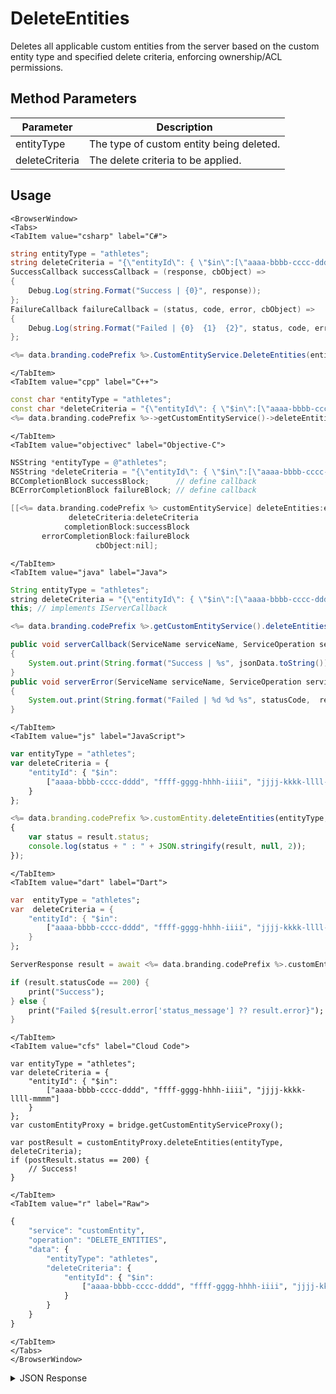 # DeleteEntities

Deletes all applicable custom entities from the server based on the custom entity type and specified delete criteria, enforcing ownership/ACL permissions.

<PartialServop service_name="customEntity" operation_name="DELETE_ENTITIES" />

## Method Parameters
Parameter | Description
--------- | -----------
entityType | The type of custom entity being deleted. 
deleteCriteria | The delete criteria to be applied. 

## Usage

```mdx-code-block
<BrowserWindow>
<Tabs>
<TabItem value="csharp" label="C#">
```

```csharp
string entityType = "athletes";
string deleteCriteria = "{\"entityId\": { \"$in\":[\"aaaa-bbbb-cccc-dddd\", \"ffff-gggg-hhhh-iiii\", \"jjjj-kkkk-llll-mmmm\"]}";
SuccessCallback successCallback = (response, cbObject) =>
{
    Debug.Log(string.Format("Success | {0}", response));
};
FailureCallback failureCallback = (status, code, error, cbObject) =>
{
    Debug.Log(string.Format("Failed | {0}  {1}  {2}", status, code, error));
};

<%= data.branding.codePrefix %>.CustomEntityService.DeleteEntities(entityType, deleteCriteria, successCallback, failureCallback);
```

```mdx-code-block
</TabItem>
<TabItem value="cpp" label="C++">
```

```cpp
const char *entityType = "athletes";
const char *deleteCriteria = "{\"entityId\": { \"$in\":[\"aaaa-bbbb-cccc-dddd\", \"ffff-gggg-hhhh-iiii\", \"jjjj-kkkk-llll-mmmm\"]}";
<%= data.branding.codePrefix %>->getCustomEntityService()->deleteEntities(entityType, deleteCriteria, this);
```

```mdx-code-block
</TabItem>
<TabItem value="objectivec" label="Objective-C">
```

```objectivec
NSString *entityType = @"athletes";
NSString *deleteCriteria = "{\"entityId\": { \"$in\":[\"aaaa-bbbb-cccc-dddd\", \"ffff-gggg-hhhh-iiii\", \"jjjj-kkkk-llll-mmmm\"]}";
BCCompletionBlock successBlock;      // define callback
BCErrorCompletionBlock failureBlock; // define callback

[[<%= data.branding.codePrefix %> customEntityService] deleteEntities:entityType
			 deleteCriteria:deleteCriteria
            completionBlock:successBlock
       errorCompletionBlock:failureBlock
                   cbObject:nil];
```

```mdx-code-block
</TabItem>
<TabItem value="java" label="Java">
```

```java
String entityType = "athletes";
string deleteCriteria = "{\"entityId\": { \"$in\":[\"aaaa-bbbb-cccc-dddd\", \"ffff-gggg-hhhh-iiii\", \"jjjj-kkkk-llll-mmmm\"]}";
this; // implements IServerCallback

<%= data.branding.codePrefix %>.getCustomEntityService().deleteEntities(entityType, deleteCriteria, this);

public void serverCallback(ServiceName serviceName, ServiceOperation serviceOperation, JSONObject jsonData)
{
    System.out.print(String.format("Success | %s", jsonData.toString()));
}
public void serverError(ServiceName serviceName, ServiceOperation serviceOperation, int statusCode, int reasonCode, String jsonError)
{
    System.out.print(String.format("Failed | %d %d %s", statusCode,  reasonCode, jsonError.toString()));
}
```

```mdx-code-block
</TabItem>
<TabItem value="js" label="JavaScript">
```

```javascript
var entityType = "athletes";
var deleteCriteria = {
    "entityId": { "$in":
        ["aaaa-bbbb-cccc-dddd", "ffff-gggg-hhhh-iiii", "jjjj-kkkk-llll-mmmm"]
    }
};

<%= data.branding.codePrefix %>.customEntity.deleteEntities(entityType, deleteCriteria, result =>
{
    var status = result.status;
    console.log(status + " : " + JSON.stringify(result, null, 2));
});
```

```mdx-code-block
</TabItem>
<TabItem value="dart" label="Dart">
```

```dart
var  entityType = "athletes";
var  deleteCriteria = {
    "entityId": { "$in":
        ["aaaa-bbbb-cccc-dddd", "ffff-gggg-hhhh-iiii", "jjjj-kkkk-llll-mmmm"]
    }
};

ServerResponse result = await <%= data.branding.codePrefix %>.customEntityService.deleteEntities(entityType:entityType, deleteCriteria:deleteCriteria);

if (result.statusCode == 200) {
    print("Success");
} else {
    print("Failed ${result.error['status_message'] ?? result.error}");
}
```

```mdx-code-block
</TabItem>
<TabItem value="cfs" label="Cloud Code">
```

```cfscript
var entityType = "athletes";
var deleteCriteria = {
    "entityId": { "$in":
        ["aaaa-bbbb-cccc-dddd", "ffff-gggg-hhhh-iiii", "jjjj-kkkk-llll-mmmm"]
    }
};
var customEntityProxy = bridge.getCustomEntityServiceProxy();

var postResult = customEntityProxy.deleteEntities(entityType, deleteCriteria);
if (postResult.status == 200) {
    // Success!
}
```

```mdx-code-block
</TabItem>
<TabItem value="r" label="Raw">
```

```r
{
	"service": "customEntity",
	"operation": "DELETE_ENTITIES",
	"data": {
		"entityType": "athletes",
		"deleteCriteria": {
			"entityId": { "$in":
				["aaaa-bbbb-cccc-dddd", "ffff-gggg-hhhh-iiii", "jjjj-kkkk-llll-mmmm"]
			}
		}
	}
}
```

```mdx-code-block
</TabItem>
</Tabs>
</BrowserWindow>
```

<details>
<summary>JSON Response</summary>

```json
{
  "data": {
    "deletedCount": 2
  },
  "status": 200
}
```
</details>

